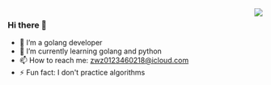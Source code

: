 
<img align="right" src="https://github-readme-stats-git-masterrstaa-rickstaa.vercel.app/api?username=Vingurzhou&show_icons=true&include_all_commits=true&hide_border=true" />

### Hi there 👋

- 🔭 I’m a golang developer
- 🌱 I’m currently learning golang and python
- 📫 How to reach me: zwz0123460218@icloud.com
- ⚡ Fun fact: I don't practice algorithms

